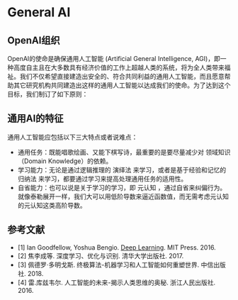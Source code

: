 # General AI

## OpenAI组织

OpenAI的使命是确保通用人工智能 (Artificial General Intelligence, AGI)，即一种高度自主且在大多数具有经济价值的工作上超越人类的系统，将为全人类带来福祉。我们不仅希望直接建造出安全的、符合共同利益的通用人工智能，而且愿意帮助其它研究机构共同建造出这样的通用人工智能以达成我们的使命。为了达到这个目标，我们制订了如下原则：

## 通用AI的特征

通用人工智能应包括以下三大特点或者说难点：

- 通用任务：既能唱歌绘画、又能下棋写诗，最重要的是要尽量减少对 领域知识 （Domain Knowledge）的依赖。
- 学习能力：无论是通过逻辑推理的 演绎法 来学习，或者是基于经验和记忆的 归纳法 来学习，都要通过学习来提高处理通用任务的适用性。
- 自省能力：也可以说是关于学习的学习，即 元认知 ，通过自省来纠偏行为。就像泰勒展开一样，我们大可以用低阶导数来逼近函数值，而无需考虑元认知的元认知这类高阶导数。

## 参考文献

- [1] Ian Goodfellow, Yoshua Bengio. [Deep Learning](http://www.deeplearningbook.org/). MIT Press. 2016.
- [2] 焦李成等. 深度学习、优化与识别. 清华大学出版社. 2017.
- [3] 佩德罗·多明戈斯. 终极算法-机器学习和人工智能如何重塑世界. 中信出版社. 2018.
- [4] 雷.库兹韦尔. 人工智能的未来-揭示人类思维的奥秘.  浙江人民出版社. 2016.

